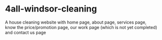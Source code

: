 # 4all-windsor-cleaning
A house cleaning website with home page, about page, services page, know the price/promotion page, our work page (which is not yet completed) and contact us page

